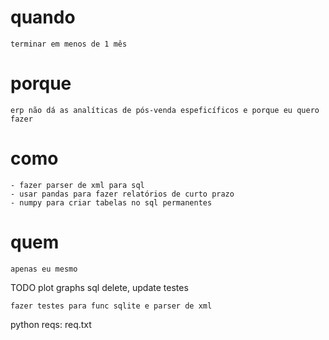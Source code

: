 # quando
    terminar em menos de 1 mês
# porque
    erp não dá as analíticas de pós-venda espeficíficos e porque eu quero fazer
# como
    - fazer parser de xml para sql
    - usar pandas para fazer relatórios de curto prazo
    - numpy para criar tabelas no sql permanentes
# quem
    apenas eu mesmo

TODO
    plot graphs
    sql
        delete, update
    testes


    fazer testes para func sqlite e parser de xml
python reqs:
    req.txt
